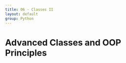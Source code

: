 ```yaml
---
title: 06 - Classes II
layout: default
group: Python
---
```


# Advanced Classes and OOP Principles



